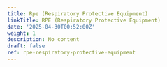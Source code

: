 ```yaml
---
title: Rpe (Respiratory Protective Equipment)
linkTitle: RPE (Respiratory Protective Equipment)
date: '2025-04-30T00:52:00Z'
weight: 1
description: No content
draft: false
ref: rpe-respiratory-protective-equipment
---
```


